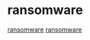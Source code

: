 # ransomware

[ransomware](https://github.com/sithis993/Crypter)
[ransomware](https://github.com/alvin-tosh/Malware-Exhibit)
